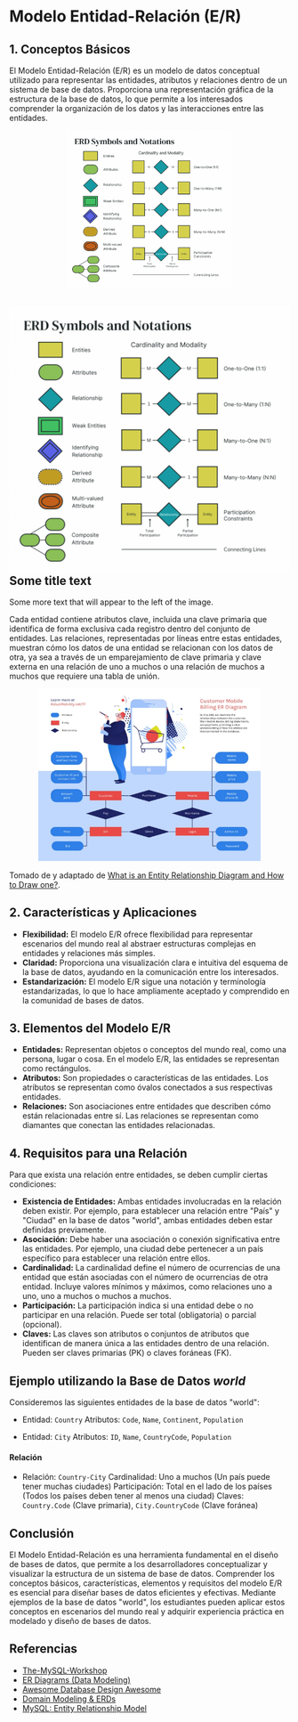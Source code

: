 # Modelo Entidad-Relación (E/R)

## 1. Conceptos Básicos

El Modelo Entidad-Relación (E/R) es un modelo de datos conceptual utilizado para representar las entidades, atributos y relaciones dentro de un sistema de base de datos. Proporciona una representación gráfica de la estructura de la base de datos, lo que permite a los interesados comprender la organización de los datos y las interacciones entre las entidades.

<p float="left" style="text-align:center">
  <img src="img/image.png" width="300" />
</p>


<div style="clear: both;">
  <div style="float: left; margin-right 1em;">
    <img src="img/image.png" alt="">
  </div>
  <div>
    <h2>Some title text</h2>
    <p>Some more text that will appear to the left of the image.</p>
  </div>
</div>

Cada entidad contiene atributos clave, incluida una clave primaria que identifica de forma exclusiva cada registro dentro del conjunto de entidades. Las relaciones, representadas por líneas entre estas entidades, muestran cómo los datos de una entidad se relacionan con los datos de otra, ya sea a través de un emparejamiento de clave primaria y clave externa en una relación de uno a muchos o una relación de muchos a muchos que requiere una tabla de unión. 

<p float="left" style="text-align:center">
  <img src="img/image-1.png" width="400" /> 
</p>

Tomado de y adaptado de [What is an Entity Relationship Diagram and How to Draw one?](https://venngage.com/blog/entity-relationship-diagram/).
## 2. Características y Aplicaciones

- **Flexibilidad:** El modelo E/R ofrece flexibilidad para representar escenarios del mundo real al abstraer estructuras complejas en entidades y relaciones más simples.
- **Claridad:** Proporciona una visualización clara e intuitiva del esquema de la base de datos, ayudando en la comunicación entre los interesados.
- **Estandarización:** El modelo E/R sigue una notación y terminología estandarizadas, lo que lo hace ampliamente aceptado y comprendido en la comunidad de bases de datos.

## 3. Elementos del Modelo E/R

- **Entidades:** Representan objetos o conceptos del mundo real, como una persona, lugar o cosa. En el modelo E/R, las entidades se representan como rectángulos.
- **Atributos:** Son propiedades o características de las entidades. Los atributos se representan como óvalos conectados a sus respectivas entidades.
- **Relaciones:** Son asociaciones entre entidades que describen cómo están relacionadas entre sí. Las relaciones se representan como diamantes que conectan las entidades relacionadas.

## 4. Requisitos para una Relación

Para que exista una relación entre entidades, se deben cumplir ciertas condiciones:

- **Existencia de Entidades:** Ambas entidades involucradas en la relación deben existir. Por ejemplo, para establecer una relación entre "País" y "Ciudad" en la base de datos "world", ambas entidades deben estar definidas previamente.
- **Asociación:** Debe haber una asociación o conexión significativa entre las entidades. Por ejemplo, una ciudad debe pertenecer a un país específico para establecer una relación entre ellos.
- **Cardinalidad:** La cardinalidad define el número de ocurrencias de una entidad que están asociadas con el número de ocurrencias de otra entidad. Incluye valores mínimos y máximos, como relaciones uno a uno, uno a muchos o muchos a muchos.
- **Participación:** La participación indica si una entidad debe o no participar en una relación. Puede ser total (obligatoria) o parcial (opcional).
- **Claves:** Las claves son atributos o conjuntos de atributos que identifican de manera única a las entidades dentro de una relación. Pueden ser claves primarias (PK) o claves foráneas (FK).

## Ejemplo utilizando la Base de Datos *world*

Consideremos las siguientes entidades de la base de datos "world":

- Entidad: `Country`
  Atributos: `Code`, `Name`, `Continent`, `Population`

- Entidad: `City`
  Atributos: `ID`, `Name`, `CountryCode`, `Population`

#### Relación

- Relación: `Country-City`
  Cardinalidad: Uno a muchos (Un país puede tener muchas ciudades)
  Participación: Total en el lado de los países (Todos los países deben tener al menos una ciudad)
  Claves: `Country.Code` (Clave primaria), `City.CountryCode` (Clave foránea)

## Conclusión

El Modelo Entidad-Relación es una herramienta fundamental en el diseño de bases de datos, que permite a los desarrolladores conceptualizar y visualizar la estructura de un sistema de base de datos. Comprender los conceptos básicos, características, elementos y requisitos del modelo E/R es esencial para diseñar bases de datos eficientes y efectivas. Mediante ejemplos de la base de datos "world", los estudiantes pueden aplicar estos conceptos en escenarios del mundo real y adquirir experiencia práctica en modelado y diseño de bases de datos.


## Referencias

- [The-MySQL-Workshop](https://github.com/PacktWorkshops/The-MySQL-Workshop/tree/master)
- [ER Diagrams (Data Modeling)](https://github.com/mehdihadeli/awesome-software-architecture/blob/main/docs/modeling/er-diagrams.md)
- [Awesome Database Design Awesome](https://github.com/sujeet-agrahari/awesome-database-design?tab=readme-ov-file)
- [Domain Modeling & ERDs](https://github.com/sei-relativity/lesson-w07d05-Entity-Relationship-Diagram)
- [MySQL: Entity Relationship Model](https://www.linkedin.com/pulse/mysql-entity-relationship-model-cyclobold-tech/)